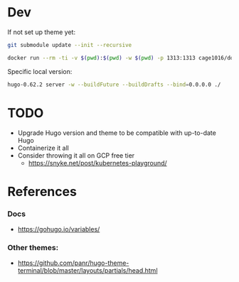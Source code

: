 
Dev
===

If not set up theme yet:

```sh
git submodule update --init --recursive
```

```sh
docker run --rm -ti -v $(pwd):$(pwd) -w $(pwd) -p 1313:1313 cage1016/docker-hugo:0.17 server -w --bind=0.0.0.0 ./
```

Specific local version:

```sh
hugo-0.62.2 server -w --buildFuture --buildDrafts --bind=0.0.0.0 ./
```

TODO
====

- Upgrade Hugo version and theme to be compatible with up-to-date Hugo
- Containerize it all
- Consider throwing it all on GCP free tier
  - https://snyke.net/post/kubernetes-playground/
 
References
==========

### Docs
* https://gohugo.io/variables/

### Other themes:
* https://github.com/panr/hugo-theme-terminal/blob/master/layouts/partials/head.html

